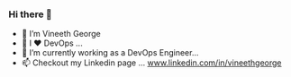 ### Hi there 👋

- 👋 I’m Vineeth George
- 👀 I ❤️ DevOps ...
- 🌱 I’m currently working as a DevOps Engineer...
- 📫 Checkout my Linkedin page ... www.linkedin.com/in/vineethgeorge
